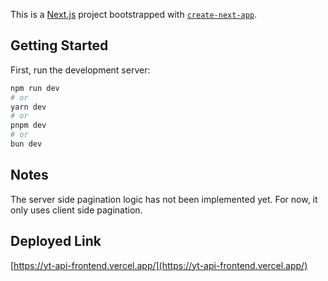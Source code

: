 This is a [Next.js](https://nextjs.org/) project bootstrapped with [`create-next-app`](https://github.com/vercel/next.js/tree/canary/packages/create-next-app).

## Getting Started

First, run the development server:

```bash
npm run dev
# or
yarn dev
# or
pnpm dev
# or
bun dev
```

## Notes

The server side pagination logic has not been implemented yet. For now, it only uses client side pagination.

## Deployed Link

[https://yt-api-frontend.vercel.app/](https://yt-api-frontend.vercel.app/)
